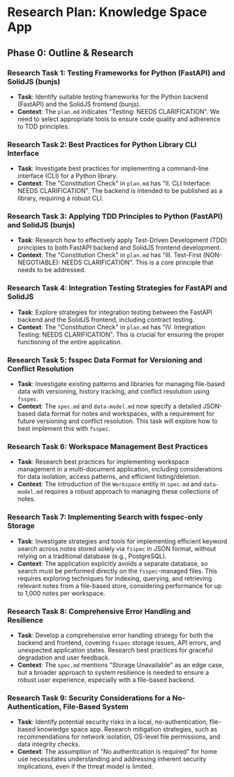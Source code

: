 # Research Plan: Knowledge Space App

## Phase 0: Outline & Research

### Research Task 1: Testing Frameworks for Python (FastAPI) and SolidJS (bunjs)

- **Task**: Identify suitable testing frameworks for the Python backend (FastAPI) and the SolidJS frontend (bunjs).
- **Context**: The `plan.md` indicates "Testing: NEEDS CLARIFICATION". We need to select appropriate tools to ensure code quality and adherence to TDD principles.

### Research Task 2: Best Practices for Python Library CLI Interface

- **Task**: Investigate best practices for implementing a command-line interface (CLI) for a Python library.
- **Context**: The "Constitution Check" in `plan.md` has "II. CLI Interface: NEEDS CLARIFICATION". The backend is intended to be published as a library, requiring a robust CLI.

### Research Task 3: Applying TDD Principles to Python (FastAPI) and SolidJS (bunjs)

- **Task**: Research how to effectively apply Test-Driven Development (TDD) principles to both FastAPI backend and SolidJS frontend development.
- **Context**: The "Constitution Check" in `plan.md` has "III. Test-First (NON-NEGOTIABLE): NEEDS CLARIFICATION". This is a core principle that needs to be addressed.

### Research Task 4: Integration Testing Strategies for FastAPI and SolidJS

- **Task**: Explore strategies for integration testing between the FastAPI backend and the SolidJS frontend, including contract testing.
- **Context**: The "Constitution Check" in `plan.md` has "IV. Integration Testing: NEEDS CLARIFICATION". This is crucial for ensuring the proper functioning of the entire application.

### Research Task 5: fsspec Data Format for Versioning and Conflict Resolution

- **Task**: Investigate existing patterns and libraries for managing file-based data with versioning, history tracking, and conflict resolution using `fsspec`.
- **Context**: The `spec.md` and `data-model.md` now specify a detailed JSON-based data format for notes and workspaces, with a requirement for future versioning and conflict resolution. This task will explore how to best implement this with `fsspec`.

### Research Task 6: Workspace Management Best Practices

- **Task**: Research best practices for implementing workspace management in a multi-document application, including considerations for data isolation, access patterns, and efficient listing/deletion.
- **Context**: The introduction of the `Workspace` entity in `spec.md` and `data-model.md` requires a robust approach to managing these collections of notes.

### Research Task 7: Implementing Search with fsspec-only Storage

- **Task**: Investigate strategies and tools for implementing efficient keyword search across notes stored solely via `fsspec` in JSON format, without relying on a traditional database (e.g., PostgreSQL).
- **Context**: The application explicitly avoids a separate database, so search must be performed directly on the `fsspec`-managed files. This requires exploring techniques for indexing, querying, and retrieving relevant notes from a file-based store, considering performance for up to 1,000 notes per workspace.

### Research Task 8: Comprehensive Error Handling and Resilience

- **Task**: Develop a comprehensive error handling strategy for both the backend and frontend, covering `fsspec` storage issues, API errors, and unexpected application states. Research best practices for graceful degradation and user feedback.
- **Context**: The `spec.md` mentions "Storage Unavailable" as an edge case, but a broader approach to system resilience is needed to ensure a robust user experience, especially with a file-based backend.

### Research Task 9: Security Considerations for a No-Authentication, File-Based System

- **Task**: Identify potential security risks in a local, no-authentication, file-based knowledge space app. Research mitigation strategies, such as recommendations for network isolation, OS-level file permissions, and data integrity checks.
- **Context**: The assumption of "No authentication is required" for home use necessitates understanding and addressing inherent security implications, even if the threat model is limited.
